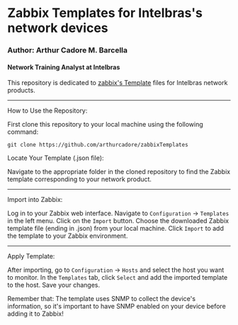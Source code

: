 # Zabbix Templates for Intelbras's network devices

### Author: Arthur Cadore M. Barcella
#### Network Training Analyst at Intelbras

This repository is dedicated to [zabbix's Template](https://www.zabbix.com/integrations) files for Intelbras network products. 

---
How to Use the Repository:

First clone this repository to your local machine using the following command:

```
git clone https://github.com/arthurcadore/zabbixTemplates
```

Locate Your Template (.json file):

Navigate to the appropriate folder in the cloned repository to find the Zabbix template corresponding to your network product.

--- 

Import into Zabbix:

Log in to your Zabbix web interface.
Navigate to `Configuration` -> `Templates` in the left menu.
Click on the `Import` button.
Choose the downloaded Zabbix template file (ending in .json) from your local machine.
Click `Import` to add the template to your Zabbix environment.

--- 

Apply Template:

After importing, go to `Configuration` -> `Hosts` and select the host you want to monitor.
In the `Templates` tab, click `Select` and add the imported template to the host. Save your changes. 

Remember that: The template uses SNMP to collect the device's information, so it's important to have SNMP enabled on your device before adding it to Zabbix!
